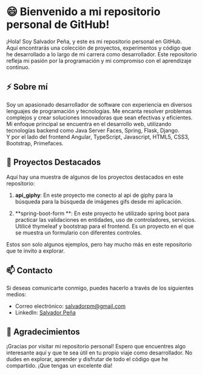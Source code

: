 <!--
**salvadormenjivar/salvadormenjivar** is a ✨ _special_ ✨ repository because its `README.md` (this file) appears on your GitHub profile.

Here are some ideas to get you started:

- 🔭 I’m currently working on ...
- 🌱 I’m currently learning ...
- 👯 I’m looking to collaborate on ...
- 🤔 I’m looking for help with ...
- 💬 Ask me about ...
- 📫 How to reach me: ...
- 😄 Pronouns: ...
- ⚡ Fun fact: ...
-->

# 😄 Bienvenido a mi repositorio personal de GitHub!

¡Hola! Soy Salvador Peña, y este es mi repositorio personal en GitHub.  
Aquí encontrarás una colección de proyectos, experimentos y código que he desarrollado a lo largo de mi carrera como desarrollador. 
Este repositorio refleja mi pasión por la programación y mi compromiso con el aprendizaje continuo.

## ⚡ Sobre mí

Soy un apasionado desarrollador de software con experiencia en diversos lenguajes de programación y tecnologías. 
Me encanta resolver problemas complejos y crear soluciones innovadoras que sean efectivas y eficientes. 
Mi enfoque principal se encuentra en el desarrollo web, utilizando tecnologías backend como Java Server Faces, Spring, Flask, Django.  
Y por el lado del frontend Angular, TypeScript, Javascript, HTML5, CSS3, Bootstrap, Primefaces.

## 🌱 Proyectos Destacados

Aquí hay una muestra de algunos de los proyectos destacados en este repositorio:

1. **api_giphy**: En este proyecto me conecto al api de giphy para la búsqueda para la búsqueda de imágenes gifs desde mi aplicación.

2. **spring-boot-form **: En este proyecto he utilizado spring boot para practicar las validaciones en entidades, uso de controladores, servicios. Utilicé thymeleaf y bootstrap para el frontend. Es un proyecto en el que se muestra un formulario con diferentes controles.

Estos son solo algunos ejemplos, pero hay mucho más en este repositorio que te invito a explorar.

## 📫 Contacto

Si deseas comunicarte conmigo, puedes hacerlo a través de los siguientes medios:

- Correo electrónico: [salvadorpm@gmail.com](mailto:salvadorpm@gmail.com)
- LinkedIn: [Salvador Peña](https://www.linkedin.com/in/salvadormenjivar/)


## 🔭 Agradecimientos

¡Gracias por visitar mi repositorio personal! Espero que encuentres algo interesante aquí y que te sea útil en tu propio viaje como desarrollador. No dudes en explorar, aprender y disfrutar de todo el código que he compartido. ¡Que tengas un excelente día!
